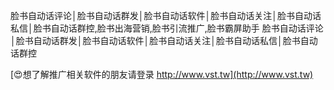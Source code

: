脸书自动话评论│脸书自动话群发│脸书自动话软件│脸书自动话关注│脸书自动话私信│脸书自动话群控,脸书出海营销,脸书引流推广,脸书霸屏助手
脸书自动话评论│脸书自动话群发│脸书自动话软件│脸书自动话关注│脸书自动话私信│脸书自动话群控

[😍想了解推广相关软件的朋友请登录 http://www.vst.tw](http://www.vst.tw)



